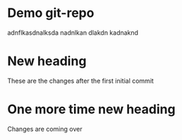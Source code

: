 # Demo git-repo
adnflkasdnalksda
nadnlkan dlakdn
kadnaknd    



# New heading
These are the changes after the first initial commit

# One more time new heading

Changes are coming over